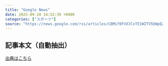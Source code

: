 ```yaml
---
title: "Google News"
date: 2025-09-28 14:52:39 +0900
categories: ["スポーツ"]
source: "https://news.google.com/rss/articles/CBMif0FVX3lxTE1WZTV5bWpQZXJWZEFvLTdGb09mbDh0OWhSRzdxZVoxTk1BVXJnRmdhNmdhZDZrZlF3YUtzSVNtY1NpTUhfRzJmQ2lqdzUwdHpYU29KTnA4VWFyYnpRTUlENlpobUR2ZGNrTldmeGtNZld6SFYxQkQwUnB4MnFhc0E?oc=5"
---
```


## 記事本文（自動抽出）
<body class="y0K44d EA71Tc" id="readabilityBody"></body>

[出典はこちら](https://news.google.com/rss/articles/CBMif0FVX3lxTE1WZTV5bWpQZXJWZEFvLTdGb09mbDh0OWhSRzdxZVoxTk1BVXJnRmdhNmdhZDZrZlF3YUtzSVNtY1NpTUhfRzJmQ2lqdzUwdHpYU29KTnA4VWFyYnpRTUlENlpobUR2ZGNrTldmeGtNZld6SFYxQkQwUnB4MnFhc0E?oc=5)
